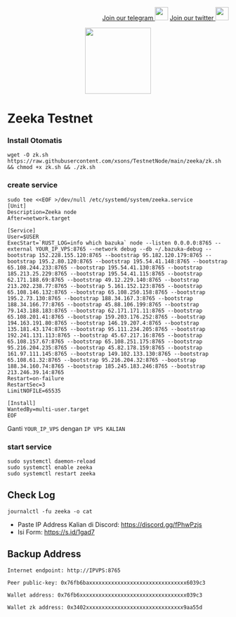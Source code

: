 <p style="font-size:14px" align="right">
<a href="https://t.me/BeritaCryptoo" target="_blank">Join our telegram <img src="https://user-images.githubusercontent.com/50621007/183283867-56b4d69f-bc6e-4939-b00a-72aa019d1aea.png" width="30"/></a>
<a href="https://twitter.com/BeritaCryptoo" target="_blank">Join our twitter <img src="https://user-images.githubusercontent.com/108946833/184274157-08210464-fa03-493d-b01c-2420c67a524f.jpg" width="30"/></a>
</p>

<p align="center">
<img height="150" height="auto" src="https://user-images.githubusercontent.com/108946833/187458173-b6e71c5a-2b1e-4de8-9fb1-c4b69a6b4bd1.jpg">
</p>

# Zeeka Testnet

### Install Otomatis
```console
wget -O zk.sh https://raw.githubusercontent.com/xsons/TestnetNode/main/zeeka/zk.sh && chmod +x zk.sh && ./zk.sh
```

### create service
```
sudo tee <<EOF >/dev/null /etc/systemd/system/zeeka.service
[Unit]
Description=Zeeka node
After=network.target

[Service]
User=$USER
ExecStart=`RUST_LOG=info which bazuka` node --listen 0.0.0.0:8765 --external YOUR_IP_VPS:8765 --network debug --db ~/.bazuka-debug --bootstrap 152.228.155.120:8765 --bootstrap 95.182.120.179:8765 --bootstrap 195.2.80.120:8765 --bootstrap 195.54.41.148:8765 --bootstrap 65.108.244.233:8765 --bootstrap 195.54.41.130:8765 --bootstrap 185.213.25.229:8765 --bootstrap 195.54.41.115:8765 --bootstrap 62.171.188.69:8765 --bootstrap 49.12.229.140:8765 --bootstrap 213.202.238.77:8765 --bootstrap 5.161.152.123:8765 --bootstrap 65.108.146.132:8765 --bootstrap 65.108.250.158:8765 --bootstrap 195.2.73.130:8765 --bootstrap 188.34.167.3:8765 --bootstrap 188.34.166.77:8765 --bootstrap 45.88.106.199:8765 --bootstrap 79.143.188.183:8765 --bootstrap 62.171.171.11:8765 --bootstrap 65.108.201.41:8765 --bootstrap 159.203.176.252:8765 --bootstrap 194.163.191.80:8765 --bootstrap 146.19.207.4:8765 --bootstrap 135.181.43.174:8765 --bootstrap 95.111.234.205:8765 --bootstrap 192.241.131.113:8765 --bootstrap 45.67.217.16:8765 --bootstrap 65.108.157.67:8765 --bootstrap 65.108.251.175:8765 --bootstrap 95.216.204.235:8765 --bootstrap 45.82.178.159:8765 --bootstrap 161.97.111.145:8765 --bootstrap 149.102.133.130:8765 --bootstrap 65.108.61.32:8765 --bootstrap 95.216.204.32:8765 --bootstrap 188.34.160.74:8765 --bootstrap 185.245.183.246:8765 --bootstrap 213.246.39.14:8765
Restart=on-failure
RestartSec=3
LimitNOFILE=65535

[Install]
WantedBy=multi-user.target
EOF
```
Ganti `YOUR_IP_VPS` dengan `IP VPS KALIAN`

### start service
```console
sudo systemctl daemon-reload
sudo systemctl enable zeeka
sudo systemctl restart zeeka
```
## Check Log
```console
journalctl -fu zeeka -o cat
```
- Paste IP Address Kalian di Discord: https://discord.gg/fPhwPzjs
- Isi Form: https://s.id/1gad7

## Backup Address
```
Internet endpoint: http://IPVPS:8765

Peer public-key: 0x76fb6baxxxxxxxxxxxxxxxxxxxxxxxxxxxxxxx6039c3

Wallet address: 0x76fb6xxxxxxxxxxxxxxxxxxxxxxxxxxxxxxxxxx039c3

Wallet zk address: 0x3402xxxxxxxxxxxxxxxxxxxxxxxxxxxxxxx9aa55d
```

